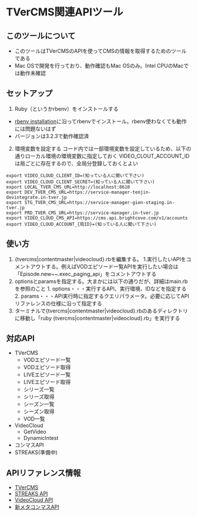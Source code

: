 # TVerCMS関連APIツール
## このツールについて
* このツールはTVerCMSのAPIを使ってCMSの情報を取得するためのツールである
* Mac OSで開発を行っており、動作確認もMac OSのみ。Intel CPUのMacでは動作未確認

## セットアップ
1. Ruby（というかrbenv）をインストールする
  * [rbenv installation](https://github.com/rbenv/rbenv#installation)に沿ってrbenvでインストール。rbenv使わなくても動作には問題ないはず
  * バージョンは3.2.3で動作確認済

2. 環境変数を設定する
コード内では一部環境変数を設定しているため、以下の通りローカル環境の環境変数に指定しておく
VIDEO_CLOUT_ACCOUNT_IDは局ごとに存在するので、全局分登録しておくとよい
```
export VIDEO_CLOUD_CLIENT_ID=(知っている人に聞いて下さい)
export VIDEO_CLOUD_CLIENT_SECRET=(知っている人に聞いて下さい)
export LOCAL_TVER_CMS_URL=http://localhost:8610
export DEV_TVER_CMS_URL=https://service-manager-tenjin-devintegrate.in-tver.jp
export STG_TVER_CMS_URL=https://service-manager-gion-staging.in-tver.jp
export PRD_TVER_CMS_URL=https://service-manager.in-tver.jp
export VIDEO_CLOUD_CMS_API=https://cms.api.brightcove.com/v1/accounts
export VIDEO_CLOUD_ACCOUNT_{局ID}=(知っている人に聞いて下さい)
```

## 使い方
1. {tvercms|contentmaster|videocloud}.rbを編集する。
  1.実行したいAPIをコメントアウトする。例えばVODエピソード一覧APIを実行したい場合は「Episode.new~~.exec_paging_api」をコメントアウトする
  2. optionsとparamsを指定する。大まかには以下の通りだが、詳細はmain.rbを参照のこと
    1. options・・・実行するAPI、実行環境、IDなどを指定する
    2. params・・・API実行時に指定するクエリパラメータ。必要に応じてAPIリファレンスの仕様に沿って指定する
2. ターミナルで{tvercms|contentmaster|videocloud}.rbのあるディレクトリに移動し「ruby {tvercms|contentmaster|videocloud}.rb」を実行する
    

## 対応API
* TVerCMS
  * VODエピソード一覧
  * VODエピソード取得
  * LIVEエピソード一覧
  * LIVEエピソード取得
  * シリーズ一覧
  * シリーズ取得
  * シーズン一覧
  * シーズン取得
  * VOD一覧
* VideoCloud
  * GetVideo
  * DynamicIntest
* コンマスAPI
* STREAKS(準備中)

## APIリファレンス情報
* [TVerCMS](https://s3-ap-northeast-1.amazonaws.com/tverservice-docs-omniscient/reference/cms/index.html#cms-episode-vod-get)
* [STREAKS API](https://docs.streaks.jp/api/#/)
* [VideoCloud API](https://apis.support.brightcove.com/index.html)
* [新メタコンマスAPI](https://precas.atlassian.net/wiki/spaces/spec2/pages/2208104461/VOD+API)
